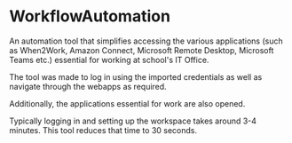 # WorkflowAutomation
An automation tool that simplifies accessing the various applications (such as When2Work, Amazon Connect, Microsoft Remote Desktop, Microsoft Teams etc.) essential for working at school's IT Office.

The tool was made to log in using the imported credentials as well as navigate through the webapps as required.

Additionally, the applications essential for work are also opened.

Typically logging in and setting up the workspace takes around 3-4 minutes. This tool reduces that time to 30 seconds.
